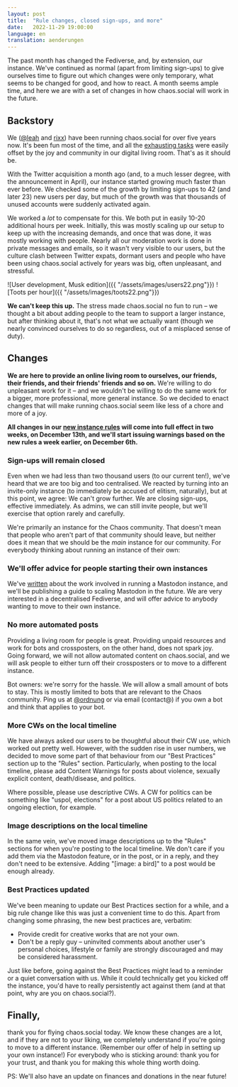 ```yaml
---
layout: post
title:  "Rule changes, closed sign-ups, and more"
date:   2022-11-29 19:00:00
language: en
translation: aenderungen
---
```


The past month has changed the Fediverse, and, by extension, our instance. We've continued as normal (apart from
limiting sign-ups) to give ourselves time to figure out which changes were only temporary, what seems to be changed for
good, and how to react. A month seems ample time, and here we are with a set of changes in how chaos.social will work in
the future.

## Backstory

We ([@leah](https://chaos.social/@leah) and [rixx](https://chaos.social/@rixx)) have been running chaos.social for over
five years now. It's been fun most of the time, and all the [exhausting
tasks](https://rixx.de/blog/on-running-a-mastodon-instance/) were easily offset by the joy and community in our digital
living room. That's as it should be.

With the Twitter acquisition a month ago (and, to a much lesser degree, with the announcement in April), our instance
started growing much faster than ever before. We checked some of the growth by limiting sign-ups to 42 (and later 23)
new users per day, but much of the growth was that thousands of unused accounts were suddenly activated again.

We worked a *lot* to compensate for this. We both put in easily 10-20 additional hours per week. Initially, this was
mostly scaling up our setup to keep up with the increasing demands, and once that was done, it was mostly working with
people. Nearly all our moderation work is done in private messages and emails, so it wasn't very visible to our users,
but the culture clash between Twitter expats, dormant users and people who have been using chaos.social actively for
years was big, often unpleasant, and stressful.

![User development, Musk edition]({{ "/assets/images/users22.png"}})
![Toots per hour]({{ "/assets/images/toots22.png"}})

**We can't keep this up.** The stress made chaos.social no fun to run – we thought a bit about adding people to the team
to support a larger instance, but after thinking about it, that's not what we actually want (though we nearly convinced
ourselves to do so regardless, out of a misplaced sense of duty).

## Changes

**We are here to provide an online living room to ourselves, our friends, their friends, and their friends' friends and
so on.** We're willing to do unpleasant work for it – and we wouldn't be willing to do the same work for a bigger, more
professional, more general instance. So we decided to enact changes that will make running chaos.social seem like less
of a chore and more of a joy.

**All changes in our [new instance rules](https://blog.chaos.social/rules.html) will come into full effect in two weeks,
on December 13th, and we'll start issuing warnings based on the new rules a week earlier, on December 6th.**

### Sign-ups will remain closed

Even when we had less than two thousand users (to our current ten!), we've heard that we are too big and too
centralised. We reacted by turning into an invite-only instance (to immediately be accused of elitism, naturally), but
at this point, we agree: We can't grow further. We are closing sign-ups, effective immediately. As admins, we can still
invite people, but we'll exercise that option rarely and carefully.

We're primarily an instance for the Chaos community. That doesn't mean that people who aren't part of that community
should leave, but neither does it mean that we should be the *main* instance for our community. For everybody thinking
about running an instance of their own:

### We'll offer advice for people starting their own instances

We've [written](https://rixx.de/blog/on-running-a-mastodon-instance/) about the work involved in running a Mastodon
instance, and we'll be publishing a guide to scaling Mastodon in the future. We are very interested in a decentralised
Fediverse, and will offer advice to anybody wanting to move to their own instance.

### No more automated posts

Providing a living room for people is great. Providing unpaid resources and work for bots and crossposters, on the other
hand, does not spark joy. Going forward, we will not allow automated content on chaos.social, and we will ask people to
either turn off their crossposters or to move to a different instance.

Bot owners: we're sorry for the hassle. We will allow a small amount of bots to stay. This is mostly limited to bots
that are relevant to the Chaos community. Ping us at [@ordnung](https://chaos.social/@ordnung) or via email (contact@)
if you own a bot and think that applies to your bot.

### More CWs on the local timeline

We have always asked our users to be thoughtful about their CW use, which worked out pretty well. However, with the
sudden rise in user numbers, we decided to move some part of that behaviour from our "Best Practices" section up to the
"Rules" section. Particularly, when posting to the local timeline, please add Content Warnings for posts about violence,
sexually explicit content, death/disease, and politics.

Where possible, please use descriptive CWs. A CW for politics can be something like "uspol, elections" for a post about
US politics related to an ongoing election, for example.

### Image descriptions on the local timeline

In the same vein, we've moved image descriptions up to the "Rules" sections for when you're posting to the local
timeline. We don't care if you add them via the Mastodon feature, or in the post, or in a reply, and they don't need to
be extensive. Adding "[image: a bird]" to a post would be enough already.

### Best Practices updated

We've been meaning to update our Best Practices section for a while, and a big rule change like this was just a
convenient time to do this. Apart from changing some phrasing, the new best practices are, verbatim:

- Provide credit for creative works that are not your own.
- Don't be a reply guy – uninvited comments about another user's personal choices, lifestyle or family are strongly discouraged and may be considered harassment.

Just like before, going against the Best Practices might lead to a reminder or a quiet conversation with us. While it
could technically get you kicked off the instance, you'd have to really persistently act against them (and at that
point, why are you on chaos.social?).

## Finally,

thank you for flying chaos.social today. We know these changes are a lot, and if they are not to your liking, we
completely understand if you're going to move to a different instance. (Remember our offer of help in setting up your
own instance!) For everybody who is sticking around: thank you for your trust, and thank you for making this whole thing
worth doing.

PS: We'll also have an update on finances and donations in the near future!
